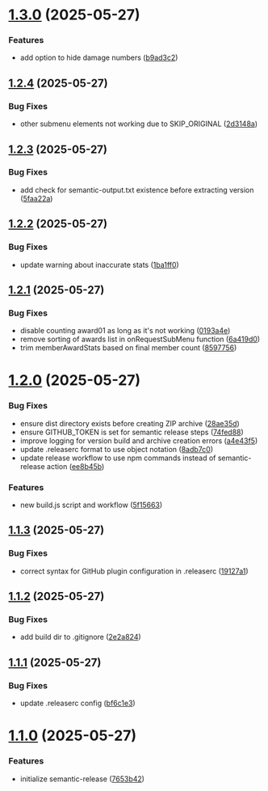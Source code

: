 # [1.3.0](https://github.com/thieleju/mhws-better-hunter-highlights/compare/v1.2.4...v1.3.0) (2025-05-27)


### Features

* add option to hide damage numbers ([b9ad3c2](https://github.com/thieleju/mhws-better-hunter-highlights/commit/b9ad3c2719527d7aa56d94ca5261c5e00983e595))

## [1.2.4](https://github.com/thieleju/mhws-better-hunter-highlights/compare/v1.2.3...v1.2.4) (2025-05-27)


### Bug Fixes

* other submenu elements not working due to SKIP_ORIGINAL ([2d3148a](https://github.com/thieleju/mhws-better-hunter-highlights/commit/2d3148aa1da8631c67a9feb0799e464c4674ba50))

## [1.2.3](https://github.com/thieleju/mhws-better-hunter-highlights/compare/v1.2.2...v1.2.3) (2025-05-27)


### Bug Fixes

* add check for semantic-output.txt existence before extracting version ([5faa22a](https://github.com/thieleju/mhws-better-hunter-highlights/commit/5faa22abc6cf29ffef85d7a6a2a971d783d86605))

## [1.2.2](https://github.com/thieleju/mhws-better-hunter-highlights/compare/v1.2.1...v1.2.2) (2025-05-27)


### Bug Fixes

* update warning about inaccurate stats ([1ba1ff0](https://github.com/thieleju/mhws-better-hunter-highlights/commit/1ba1ff03c1059006e2bf1a2d36c69dafd949c726))

## [1.2.1](https://github.com/thieleju/mhws-better-hunter-highlights/compare/v1.2.0...v1.2.1) (2025-05-27)


### Bug Fixes

* disable counting award01 as long as it's not working ([0193a4e](https://github.com/thieleju/mhws-better-hunter-highlights/commit/0193a4ef5a7175709e55756d6f73f92d0c146bb5))
* remove sorting of awards list in onRequestSubMenu function ([6a419d0](https://github.com/thieleju/mhws-better-hunter-highlights/commit/6a419d02c4c12c58ab510017aa624282bf741ca4))
* trim memberAwardStats based on final member count ([8597756](https://github.com/thieleju/mhws-better-hunter-highlights/commit/8597756d44e9ef36b42abd5954d8fb6e61db24d5))

# [1.2.0](https://github.com/thieleju/mhws-better-hunter-highlights/compare/v1.1.3...v1.2.0) (2025-05-27)


### Bug Fixes

* ensure dist directory exists before creating ZIP archive ([28ae35d](https://github.com/thieleju/mhws-better-hunter-highlights/commit/28ae35d0df5b70089f4f9ba0d114efadcb2326dd))
* ensure GITHUB_TOKEN is set for semantic release steps ([74fed88](https://github.com/thieleju/mhws-better-hunter-highlights/commit/74fed889d8deef33bdf1f89f97cc260bc1d64fa9))
* improve logging for version build and archive creation errors ([a4e43f5](https://github.com/thieleju/mhws-better-hunter-highlights/commit/a4e43f5c2646725886f27c937a249b7ec9ce5017))
* update .releaserc format to use object notation ([8adb7c0](https://github.com/thieleju/mhws-better-hunter-highlights/commit/8adb7c09f966de33568532ef9dfe5249aaf63dd3))
* update release workflow to use npm commands instead of semantic-release action ([ee8b45b](https://github.com/thieleju/mhws-better-hunter-highlights/commit/ee8b45b8eaa3199e4fa68bfff51e1264c9b913b0))


### Features

* new build.js script and workflow ([5f15663](https://github.com/thieleju/mhws-better-hunter-highlights/commit/5f1566316ad6063031f261b8cab9dce320f123ac))

## [1.1.3](https://github.com/thieleju/mhws-better-hunter-highlights/compare/v1.1.2...v1.1.3) (2025-05-27)


### Bug Fixes

* correct syntax for GitHub plugin configuration in .releaserc ([19127a1](https://github.com/thieleju/mhws-better-hunter-highlights/commit/19127a1df6146f5b6b8843780d17fb310a263973))

## [1.1.2](https://github.com/thieleju/mhws-better-hunter-highlights/compare/v1.1.1...v1.1.2) (2025-05-27)


### Bug Fixes

* add build dir to .gitignore ([2e2a824](https://github.com/thieleju/mhws-better-hunter-highlights/commit/2e2a82483e05f8000821a4811ba1cfc15685d6dc))

## [1.1.1](https://github.com/thieleju/mhws-better-hunter-highlights/compare/v1.1.0...v1.1.1) (2025-05-27)


### Bug Fixes

* update .releaserc config ([bf6c1e3](https://github.com/thieleju/mhws-better-hunter-highlights/commit/bf6c1e3ef8a02da4e8c190dfeef63e1e92dc6512))

# [1.1.0](https://github.com/thieleju/mhws-better-hunter-highlights/compare/v1.0.0...v1.1.0) (2025-05-27)


### Features

* initialize semantic-release ([7653b42](https://github.com/thieleju/mhws-better-hunter-highlights/commit/7653b42eb8a48806c1e04546ab4d54860658343f))
